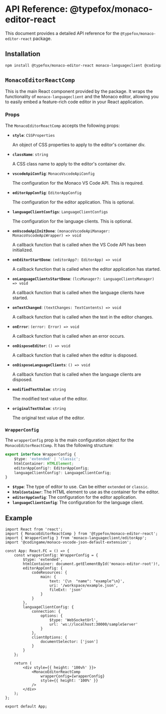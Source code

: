 # API Reference: @typefox/monaco-editor-react

This document provides a detailed API reference for the `@typefox/monaco-editor-react` package.

## Installation

```bash
npm install @typefox/monaco-editor-react monaco-languageclient @codingame/monaco-vscode-api
```

## `MonacoEditorReactComp`

This is the main React component provided by the package. It wraps the functionality of `monaco-languageclient` and the Monaco editor, allowing you to easily embed a feature-rich code editor in your React application.

### Props

The `MonacoEditorReactComp` accepts the following props:

-   **`style`**: `CSSProperties`

    An object of CSS properties to apply to the editor's container div.

-   **`className`**: `string`

    A CSS class name to apply to the editor's container div.

-   **`vscodeApiConfig`**: `MonacoVscodeApiConfig`

    The configuration for the Monaco VS Code API. This is required.

-   **`editorAppConfig`**: `EditorAppConfig`

    The configuration for the editor application. This is optional.

-   **`languageClientConfigs`**: `LanguageClientConfigs`

    The configuration for the language clients. This is optional.

-   **`onVscodeApiInitDone`**: `(monacoVscodeApiManager: MonacoVscodeApiWrapper) => void`

    A callback function that is called when the VS Code API has been initialized.

-   **`onEditorStartDone`**: `(editorApp?: EditorApp) => void`

    A callback function that is called when the editor application has started.

-   **`onLanguageClientsStartDone`**: `(lcsManager?: LanguageClientsManager) => void`

    A callback function that is called when the language clients have started.

-   **`onTextChanged`**: `(textChanges: TextContents) => void`

    A callback function that is called when the text in the editor changes.

-   **`onError`**: `(error: Error) => void`

    A callback function that is called when an error occurs.

-   **`onDisposeEditor`**: `() => void`

    A callback function that is called when the editor is disposed.

-   **`onDisposeLanguageClients`**: `() => void`

    A callback function that is called when the language clients are disposed.

-   **`modifiedTextValue`**: `string`

    The modified text value of the editor.

-   **`originalTextValue`**: `string`

    The original text value of the editor.

### `WrapperConfig`

The `wrapperConfig` prop is the main configuration object for the `MonacoEditorReactComp`. It has the following structure:

```typescript
export interface WrapperConfig {
    $type: 'extended' | 'classic';
    htmlContainer: HTMLElement;
    editorAppConfig?: EditorAppConfig;
    languageClientConfig?: LanguageClientConfig;
}
```

-   **`$type`**: The type of editor to use. Can be either `extended` or `classic`.
-   **`htmlContainer`**: The HTML element to use as the container for the editor.
-   **`editorAppConfig`**: The configuration for the editor application.
-   **`languageClientConfig`**: The configuration for the language client.

## Example

```tsx
import React from 'react';
import { MonacoEditorReactComp } from '@typefox/monaco-editor-react';
import { WrapperConfig } from 'monaco-languageclient/editorApp';
import '@codingame/monaco-vscode-json-default-extension';

const App: React.FC = () => {
    const wrapperConfig: WrapperConfig = {
        $type: 'extended',
        htmlContainer: document.getElementById('monaco-editor-root')!,
        editorAppConfig: {
            codeResources: {
                main: {
                    text: '{\n  "name": "example"\n}',
                    uri: '/workspace/example.json',
                    fileExt: 'json'
                }
            }
        },
        languageClientConfig: {
            connection: {
                options: {
                    $type: 'WebSocketUrl',
                    url: 'ws://localhost:30000/sampleServer'
                }
            },
            clientOptions: {
                documentSelector: ['json']
            }
        }
    };

    return (
        <div style={{ height: '100vh' }}>
            <MonacoEditorReactComp
                wrapperConfig={wrapperConfig}
                style={{ height: '100%' }}
            />
        </div>
    );
};

export default App;
```
